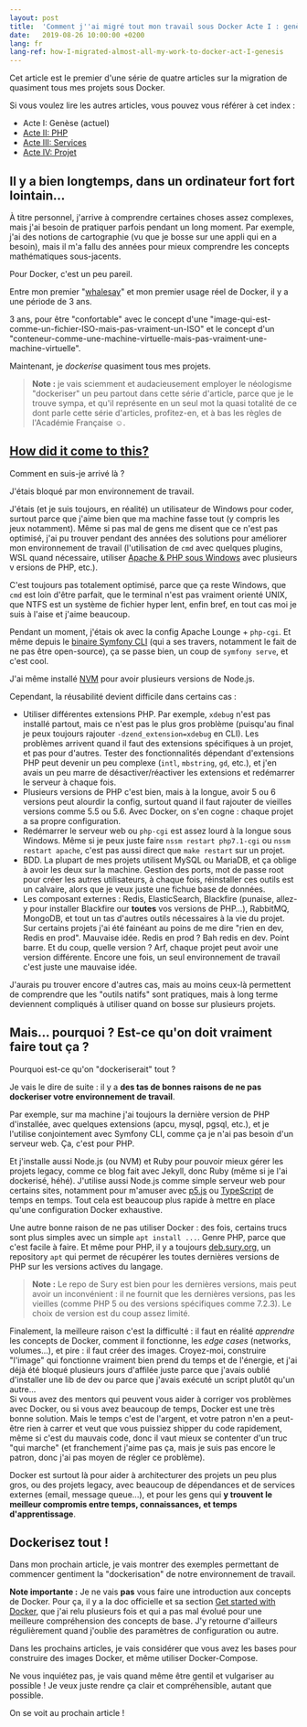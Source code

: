 ```yaml
---
layout: post
title:  'Comment j''ai migré tout mon travail sous Docker Acte I : genèse'
date:   2019-08-26 10:00:00 +0200
lang: fr
lang-ref: how-I-migrated-almost-all-my-work-to-docker-act-I-genesis
---
```


Cet article est le premier d'une série de quatre articles sur la migration de quasiment tous mes projets sous Docker.

Si vous voulez lire les autres articles, vous pouvez vous référer à cet index :

* Acte I: Genèse (actuel)
* [Acte II: PHP](/fr/2019/09/02/comment-j-ai-migre-tout-mon-travail-sous-docker-acte-II-php.html)
* [Acte III: Services](/fr/2019/09/09/comment-j-ai-migre-tout-mon-travail-sous-docker-acte-III-services.html)
* [Acte IV: Projet](/fr/2019/09/16/comment-j-ai-migre-tout-mon-travail-sous-docker-acte-IV-compose)

## Il y a bien longtemps, dans un ordinateur fort fort lointain...

À titre personnel, j'arrive à comprendre certaines choses assez complexes, mais j'ai besoin de pratiquer parfois pendant un long moment. Par exemple, j'ai des notions de cartographie (vu que je bosse sur une appli qui en a besoin), mais il m'a fallu des années pour mieux comprendre les concepts mathématiques sous-jacents.  

Pour Docker, c'est un peu pareil.

Entre mon premier "[whalesay](https://docs.docker.com/get-started/)" et mon premier usage réel de Docker, il y a une période de 3 ans.

3 ans, pour être "confortable" avec le concept d'une "image-qui-est-comme-un-fichier-ISO-mais-pas-vraiment-un-ISO" et le concept d'un "conteneur-comme-une-machine-virtuelle-mais-pas-vraiment-une-machine-virtuelle".

Maintenant, je _dockerise_ quasiment tous mes projets.

> **Note :** je vais sciemment et audacieusement employer le néologisme "dockeriser" un peu partout dans cette série d'article, parce que je le trouve sympa, et qu'il représente en un seul mot la quasi totalité de ce dont parle cette série d'articles, profitez-en, et à bas les règles de l'Académie Française ☺.

## [How did it come to this?](https://open.spotify.com/track/0UMROwhQyAbWWLSnBH0e1L?si=gaj5R4H3TvWCWgIdngNZpQ) 

Comment en suis-je arrivé là ?

J'étais bloqué par mon environnement de travail.

J'étais (et je suis toujours, en réalité) un utilisateur de Windows pour coder, surtout parce que j'aime bien que ma machine fasse tout (y compris les jeux notamment). Même si pas mal de gens me disent que ce n'est pas optimisé, j'ai pu trouver pendant des années des solutions pour améliorer mon environnement de travail (l'utilisation de `cmd` avec quelques plugins, WSL quand nécessaire, utiliser [Apache & PHP sous Windows](/2017/11/11/apache-et-php-fpm-sous-windows.html) avec plusieurs v ersions de PHP, etc.).

C'est toujours pas totalement optimisé, parce que ça reste Windows, que `cmd` est loin d'être parfait, que le terminal n'est pas vraiment orienté UNIX, que NTFS est un système de fichier hyper lent, enfin bref, en tout cas moi je suis à l'aise et j'aime beaucoup.

Pendant un moment, j'étais ok avec la config Apache Lounge + `php-cgi`. Et même depuis le [binaire Symfony CLI](https://symfony.com/download) (qui a ses travers, notamment le fait de ne pas être open-source), ça se passe bien, un coup de `symfony serve`, et c'est cool.

J'ai même installé [NVM](https://github.com/coreybutler/nvm-windows) pour avoir plusieurs versions de Node.js.

Cependant, la réusabilité devient difficile dans certains cas :

* Utiliser différentes extensions PHP. Par exemple, `xdebug` n'est pas installé partout, mais ce n'est pas le plus gros problème (puisqu'au final je peux toujours rajouter `-dzend_extension=xdebug` en CLI). Les problèmes arrivent quand il faut des extensions spécifiques à un projet, et pas pour d'autres. Tester des fonctionnalités dépendant d'extensions PHP peut devenir un peu complexe (`intl`, `mbstring`, `gd`, etc.), et j'en avais un peu marre de désactiver/réactiver les extensions et redémarrer le serveur à chaque fois.
* Plusieurs versions de PHP c'est bien, mais à la longue, avoir 5 ou 6 versions peut alourdir la config, surtout quand il faut rajouter de vieilles versions comme 5.5 ou 5.6. Avec Docker, on s'en cogne : chaque projet a sa propre configuration.
* Redémarrer le serveur web ou `php-cgi` est assez lourd à la longue sous Windows. Même si je peux juste faire `nssm restart php7.1-cgi` ou `nssm restart apache`, c'est pas aussi direct que `make restart` sur un projet.
* BDD. La plupart de mes projets utilisent MySQL ou MariaDB, et ça oblige à avoir les deux sur la machine. Gestion des ports, mot de passe root pour créer les autres utilisateurs, à chaque fois, réinstaller ces outils est un calvaire, alors que je veux juste une fichue base de données. 
* Les composant externes : Redis, ElasticSearch, Blackfire (punaise, allez-y pour installer Blackfire our **toutes** vos versions de PHP…), RabbitMQ, MongoDB, et tout un tas d'autres outils nécessaires à la vie du projet. Sur certains projets j'ai été fainéant au poins de me dire "rien en dev, Redis en prod". Mauvaise idée. Redis en prod ? Bah redis en dev. Point barre. Et du coup, quelle version ? Arf, chaque projet peut avoir une version différente. Encore une fois, un seul environnement de travail c'est juste une mauvaise idée.

J'aurais pu trouver encore d'autres cas, mais au moins ceux-là permettent de comprendre que les "outils natifs" sont pratiques, mais à long terme deviennent compliqués à utiliser quand on bosse sur plusieurs projets.

## Mais... pourquoi ? Est-ce qu'on doit vraiment faire tout ça ?

Pourquoi est-ce qu'on "dockeriserait" tout ?

Je vais le dire de suite : il y a **des tas de bonnes raisons de ne pas dockeriser votre environnement de travail**.

Par exemple, sur ma machine j'ai toujours la dernière version de PHP d'installée, avec quelques extensions (apcu, mysql, pgsql, etc.), et je l'utilise conjointement avec Symfony CLI, comme ça je n'ai pas besoin d'un serveur web. Ça, c'est pour PHP.

Et j'installe aussi Node.js (ou NVM) et Ruby pour pouvoir mieux gérer les projets legacy, comme ce blog fait avec Jekyll, donc Ruby (même si je l'ai dockerisé, héhé). J'utilise aussi Node.js comme simple serveur web pour certains sites, notamment pour m'amuser avec [p5.js](https://p5js.org/) ou [TypeScript](https://www.typescriptlang.org/) de temps en temps. Tout cela est beaucoup plus rapide à mettre en place qu'une configuration Docker exhaustive.

Une autre bonne raison de ne pas utiliser Docker : des fois, certains trucs sont plus simples avec un simple `apt install ...`. Genre PHP, parce que c'est facile à faire. Et même pour PHP, il y a toujours [deb.sury.org](https://deb.sury.org/), un repository `apt` qui permet de récupérer les toutes dernières versions de PHP sur les versions actives du langage.

> **Note :** Le repo de Sury est bien pour les dernières versions, mais peut avoir un inconvénient : il ne fournit que les dernières versions, pas les vieilles (comme PHP 5 ou des versions spécifiques comme 7.2.3). Le choix de version est du coup assez limité.

Finalement, la meilleure raison c'est la difficulté : il faut en réalité _apprendre_ les concepts de Docker, comment il fonctionne, les _edge cases_ (networks, volumes...), et pire : il faut créer des images. Croyez-moi, construire "l'image" qui fonctionne vraiment bien prend du temps et de l'énergie, et j'ai déjà été bloqué plusieurs jours d'affilée juste parce que j'avais oublié d'installer une lib de dev ou parce que j'avais exécuté un script plutôt qu'un autre...<br>
Si vous avez des mentors qui peuvent vous aider à corriger vos problèmes avec Docker, ou si vous avez beaucoup de temps, Docker est une très bonne solution. Mais le temps c'est de l'argent, et votre patron n'en a peut-être rien à carrer et veut que vous puissiez shipper du code rapidement, même si c'est du mauvais code, donc il vaut mieux se contenter d'un truc "qui marche" (et franchement j'aime pas ça, mais je suis pas encore le patron, donc j'ai pas moyen de régler ce problème).

Docker est surtout là pour aider à architecturer des projets un peu plus gros, ou des projets legacy, avec beaucoup de dépendances et de services externes (email, message queue...), et pour les gens qui **y trouvent le meilleur compromis entre temps, connaissances, et temps d'apprentissage**.

## Dockerisez tout !

Dans mon prochain article, je vais montrer des exemples permettant de commencer gentiment la "dockerisation" de notre environnement de travail.

**Note importante :** Je ne vais **pas** vous faire une introduction aux concepts de Docker. Pour ça, il y a la doc officielle et sa section [Get started with Docker](https://docs.docker.com/get-started/), que j'ai relu plusieurs fois et qui a pas mal évolué pour une meilleure compréhension des concepts de base. J'y retourne d'ailleurs régulièrement quand j'oublie des paramètres de configuration ou autre.

Dans les prochains articles, je vais considérer que vous avez les bases pour construire des images Docker, et même utiliser Docker-Compose.

Ne vous inquiétez pas, je vais quand même être gentil et vulgariser au possible ! Je veux juste rendre ça clair et compréhensible, autant que possible.

On se voit au prochain article !

